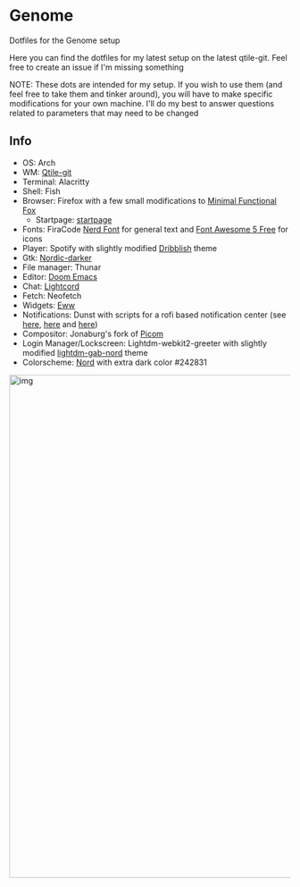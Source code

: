 # Genome
Dotfiles for the Genome setup

Here you can find the dotfiles for my latest setup on the latest qtile-git. Feel free to create an issue if I'm missing something

NOTE: These dots are intended for my setup. If you wish to use them (and feel free to take them and tinker around), you will have to make specific modifications
for your own machine. I'll do my best to answer questions related to parameters that may need to be changed

## Info
- OS: Arch
- WM: [Qtile-git](https://github.com/qtile/qtile)
- Terminal: Alacritty
- Shell: Fish
- Browser: Firefox with a few small modifications to [Minimal Functional Fox](https://github.com/mut-ex/minimal-functional-fox)
  - Startpage: [startpage](https://github.com/deepjyoti30/startpage)
- Fonts: FiraCode [Nerd Font](https://github.com/ryanoasis/nerd-fonts) for general text and [Font Awesome 5 Free](https://fontawesome.com/) for icons
- Player: Spotify with slightly modified [Dribblish](https://github.com/morpheusthewhite/spicetify-themes/tree/master/Dribbblish) theme
- Gtk: [Nordic-darker](https://github.com/EliverLara/Nordic)
- File manager: Thunar
- Editor: [Doom Emacs](https://github.com/hlissner/doom-emacs)
- Chat: [Lightcord](https://github.com/Lightcord/Lightcord)
- Fetch: Neofetch
- Widgets: [Eww](https://github.com/elkowar/eww)
- Notifications: Dunst with scripts for a rofi based notification center (see [here](https://github.com/Barbarossa93/Genome/blob/4a08d3cfd0900807aefaa9f9241a6dbf926c549b/.config/dunst/dunstrc#L77), [here](https://github.com/Barbarossa93/Genome/blob/main/.local/bin/dunst_logger.sh) and [here](https://github.com/Barbarossa93/Genome/blob/main/.local/bin/rofi_notif_center.sh))
- Compositor: Jonaburg's fork of [Picom](https://github.com/jonaburg/picom)
- Login Manager/Lockscreen: Lightdm-webkit2-greeter with slightly modified [lightdm-gab-nord](https://github.com/AlphaNecron/lightdm-gab-nord) theme
- Colorscheme: [Nord](https://www.nordtheme.com/) with extra dark color #242831

<img src="https://raw.githubusercontent.com/Barbarossa93/Genome/main/out.png" alt="img" align="center" width="900px">
